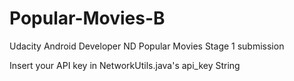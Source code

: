 # Popular-Movies-B
Udacity Android Developer ND Popular Movies Stage 1 submission

Insert your API key in NetworkUtils.java's api_key String
